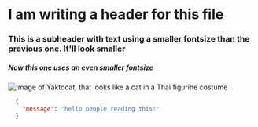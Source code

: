 # I am writing a header for this file

### This is a subheader with text using a smaller fontsize than the previous one. It'll look smaller

##### Now this one uses an even smaller fontsize

![Image of Yaktocat, that looks like a cat in a Thai figurine costume](https://octodex.github.com/images/yaktocat.png)

```json
  {
    "message": "hello people reading this!"
  }
```
